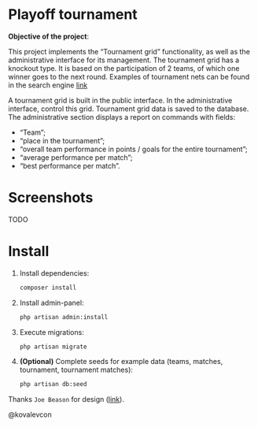 # Playoff tournament

**Objective of the project**:

This project implements the “Tournament grid” functionality, as well as the administrative interface for its management.
The tournament grid has a knockout type. 
It is based on the participation of 2 teams, of which one winner goes to the next round.
Examples of tournament nets can be found in the search engine 
[link](https://duckduckgo.com/?q=tournament+grid&t=h_&ia=web)

A tournament grid is built in the public interface.
In the administrative interface, control this grid. Tournament grid data is saved to the database.
The administrative section displays a report on commands with fields:

* “Team”;
* “place in the tournament”;
* “overall team performance in points / goals for the entire tournament”;
* “average performance per match”;
* “best performance per match”.

# Screenshots
TODO

# Install

1. Install dependencies:

    ```bash
    composer install
    ```
2. Install admin-panel:

    ```bash
    php artisan admin:install
    ```
3. Execute migrations:

    ```bash
    php artisan migrate
    ```

4. **(Optional)** Complete seeds for example data (teams, matches, tournament, tournament matches):

    ```bash
    php artisan db:seed
    ```

Thanks `Joe Beason` for design ([link](https://codepen.io/jbeason/full/Wbaedb/)).

@kovalevcon
